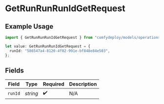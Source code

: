 # GetRunRunRunIdGetRequest

## Example Usage

```typescript
import { GetRunRunRunIdGetRequest } from "comfydeploy/models/operations";

let value: GetRunRunRunIdGetRequest = {
  runId: "586547a4-8120-4f02-991e-bf848e84e503",
};
```

## Fields

| Field              | Type               | Required           | Description        |
| ------------------ | ------------------ | ------------------ | ------------------ |
| `runId`            | *string*           | :heavy_check_mark: | N/A                |
